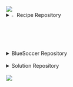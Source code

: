 <img src="https://capsule-render.vercel.app/api?type=waving&color=BDBDC8&height=150&section=header" />

<details>
<summary>
  <img src="https://raw.githubusercontent.com/Tarikul-Islam-Anik/Animated-Fluent-Emojis/master/Emojis/Hand%20gestures/Eyes.png" alt="Fire" width="2%" /> Recipe Repository
</summary>
  누구나 쉽게 레시피를 찾아보고, 등록할 수 있는 웹사이트!
</details>
<br>

<details>
<summary>
  BlueSoccer Repository
</summary>
   축구에 관한 용품들을 구매할 수 있는 웹사이트!
</details>
<br>

<details>
<summary>
  Solution Repository
</summary>
   C# 프로젝트를 공부한 공간!
</details>
<br>

<img src="https://capsule-render.vercel.app/api?type=waving&color=BDBDC8&height=150&section=footer" />


